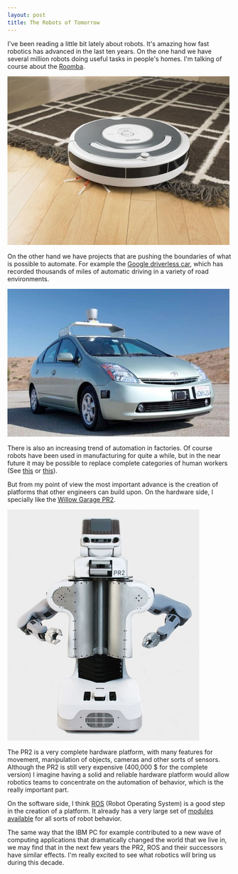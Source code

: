 ```yaml
---
layout: post
title: The Robots of Tomorrow
---
```


<p>
I've been reading a little bit lately about robots. It's amazing how
fast robotics has advanced in the last ten years. On the one hand we
have several million robots doing useful tasks in people's homes.
I'm talking of course about the
<a href="http://www.irobot.com/">Roomba</a>.
</p>


<img src="/images/roomba.jpg" 
  alt="Roomba, cleaning" />

<p>
On the other hand we have projects that are pushing the boundaries
of what is possible to automate. For example the
<a href="http://en.wikipedia.org/wiki/Google_car">
  Google driverless car</a>,
which has recorded thousands of miles of automatic driving in a variety
of road environments.
</p>

<img src="/images/google-car.jpg"
  alt="Google driverless car" />

<p>
There is also an increasing trend of automation in factories.
Of course robots have been used in manufacturing for quite a while,
but in the near future it may be possible to replace complete
categories of human workers (See
<a href="http://news.xinhuanet.com/english2010/china/2011-07/30/c_131018764.htm">this</a>
or
<a href="http://singularityhub.com/2011/12/09/a-drop-in-solution-for-replacing-human-labor-kawadas-nextage-robot/">this</a>).
</p>

<p>
But from my point of view the most important advance is the creation
of platforms that other engineers can build upon. On the hardware side,
I specially like the
<a href="http://www.willowgarage.com/pages/pr2/overview">
  Willow Garage PR2</a>.
</p>

<img src="/images/robot-pr2.jpg"
  alt="Willow Garage PR2 robot" />

<p>
The PR2 is a very complete hardware platform, with many features
for movement, manipulation of objects, cameras and other sorts of
sensors. Although the PR2 is still very expensive (400,000 $ for the
complete version) I imagine having a solid and reliable hardware
platform would allow robotics teams to concentrate on the automation
of behavior, which is the really important part.
</p>

<p>
On the software side, I think <a href="http://www.ros.org/wiki/">ROS</a>
(Robot Operating System) is a good step in the creation of a platform.
It already has a very large set of
<a href="http://www.ros.org/wiki/StackList">modules available</a>
for all sorts of robot behavior.
</p>

<p>
The same way that the IBM PC for example contributed to a new wave of
computing applications that dramatically changed the world that we live
in, we may find that in the next few years the PR2, ROS and their
successors have similar effects. I'm really excited to see what
robotics will bring us during this decade.
</p>
